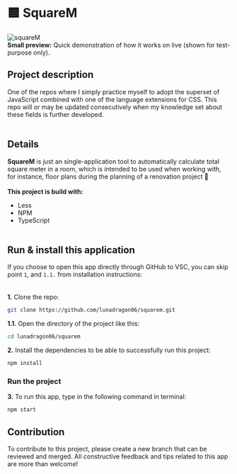 # 🟦 SquareM
![squareM](https://github.com/lunadragon06/squarem/assets/104011338/9ca98bc4-d1db-44f7-a2c8-bf0a369e3946)
<br>
<b>Small preview:</b> Quick demonstration of how it works on live (shown for test-purpose only). 

## Project description 
One of the repos where I simply practice myself to adopt the superset of JavaScript combined with one of the language extensions for CSS. This repo will or may be updated consecutively when my knowledge set about these fields is further developed. 
<br><br>
## Details
**SquareM** is just an single-application tool to automatically calculate total square meter in a room, which is intended to be used when working with, for instance, floor plans during the planning of a renovation project 🔨 
<br><br>
**This project is build with:**
* Less 
* NPM
* TypeScript
<br><br>
## Run & install this application
If you choose to open this app directly through GitHub to VSC, you can skip point `1`, and `1.1.` from installation instructions:
<br><br>
<br>
**1.** Clone the repo:
```bash
git clone https://github.com/lunadragon06/squarem.git
```
**1.1.** Open the directory of the project like this:
```bash
cd lunadragon06/squarem
```
**2.** Install the dependencies to be able to successfully run this project:
```bash
npm install 
```
### Run the project
**3.** To run this app, type in the following command in terminal:
```bash
npm start
```
## Contribution
To contribute to this project, please create a new branch that can be reviewed and merged. All constructive feedback and tips related to this app are more than welcome!
<br>
<br>
<br>
